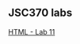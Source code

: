 ## JSC370 labs
[HTML - Lab 11](https://htmlpreview.github.io/?https://github.com/angelaaajing/JSC370-labs/blob/main/lab11/11-lab-2024.html)
